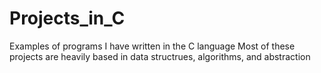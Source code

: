 # Projects_in_C
Examples of programs I have written in the C language
Most of these projects are heavily based in data structrues, algorithms, and abstraction
